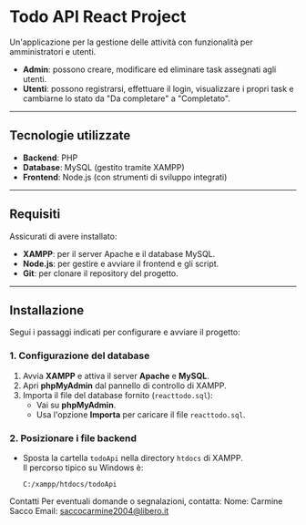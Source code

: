 # Todo API React Project

Un'applicazione per la gestione delle attività con funzionalità per amministratori e utenti.

- **Admin**: possono creare, modificare ed eliminare task assegnati agli utenti.
- **Utenti**: possono registrarsi, effettuare il login, visualizzare i propri task e cambiarne lo stato da "Da completare" a "Completato".

---

## Tecnologie utilizzate

- **Backend**: PHP
- **Database**: MySQL (gestito tramite XAMPP)
- **Frontend**: Node.js (con strumenti di sviluppo integrati)

---

## Requisiti

Assicurati di avere installato:

- **XAMPP**: per il server Apache e il database MySQL.
- **Node.js**: per gestire e avviare il frontend e gli script.
- **Git**: per clonare il repository del progetto.

---

## Installazione

Segui i passaggi indicati per configurare e avviare il progetto:

### 1. Configurazione del database

1. Avvia **XAMPP** e attiva il server **Apache** e **MySQL**.
2. Apri **phpMyAdmin** dal pannello di controllo di XAMPP.
3. Importa il file del database fornito (`reacttodo.sql`):
   - Vai su **phpMyAdmin**.
   - Usa l'opzione **Importa** per caricare il file `reacttodo.sql`.

### 2. Posizionare i file backend

- Sposta la cartella `todoApi` nella directory `htdocs` di XAMPP.  
  Il percorso tipico su Windows è:
  ```plaintext
  C:/xampp/htdocs/todoApi
  ```

Contatti
Per eventuali domande o segnalazioni, contatta:
Nome: Carmine Sacco
Email: saccocarmine2004@libero.it
